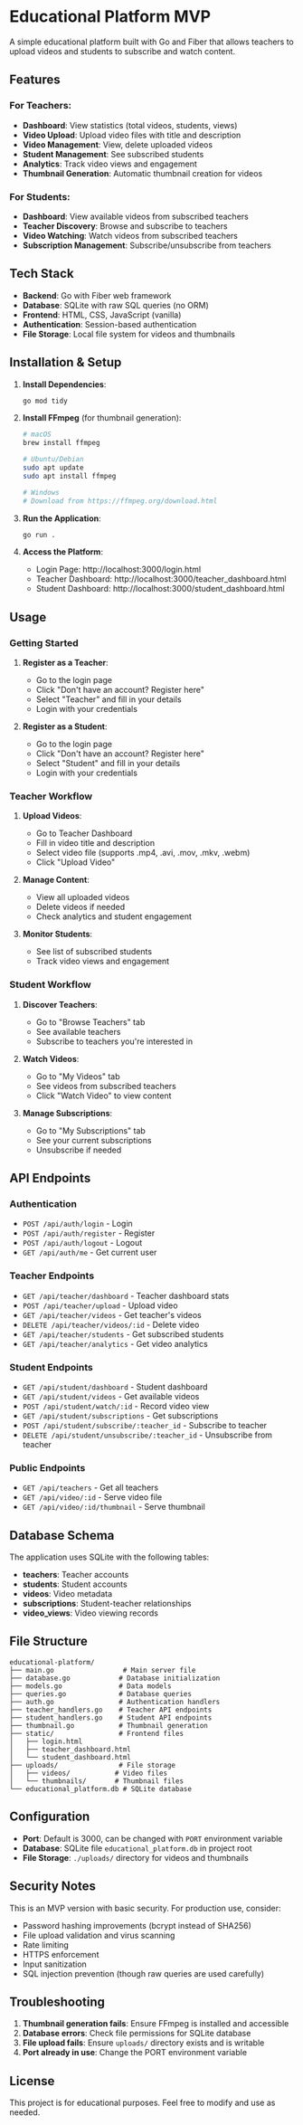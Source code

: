 # Educational Platform MVP

A simple educational platform built with Go and Fiber that allows teachers to upload videos and students to subscribe and watch content.

## Features

### For Teachers:
- **Dashboard**: View statistics (total videos, students, views)
- **Video Upload**: Upload video files with title and description
- **Video Management**: View, delete uploaded videos
- **Student Management**: See subscribed students
- **Analytics**: Track video views and engagement
- **Thumbnail Generation**: Automatic thumbnail creation for videos

### For Students:
- **Dashboard**: View available videos from subscribed teachers
- **Teacher Discovery**: Browse and subscribe to teachers
- **Video Watching**: Watch videos from subscribed teachers
- **Subscription Management**: Subscribe/unsubscribe from teachers

## Tech Stack

- **Backend**: Go with Fiber web framework
- **Database**: SQLite with raw SQL queries (no ORM)
- **Frontend**: HTML, CSS, JavaScript (vanilla)
- **Authentication**: Session-based authentication
- **File Storage**: Local file system for videos and thumbnails

## Installation & Setup

1. **Install Dependencies**:
   ```bash
   go mod tidy
   ```

2. **Install FFmpeg** (for thumbnail generation):
   ```bash
   # macOS
   brew install ffmpeg
   
   # Ubuntu/Debian
   sudo apt update
   sudo apt install ffmpeg
   
   # Windows
   # Download from https://ffmpeg.org/download.html
   ```

3. **Run the Application**:
   ```bash
   go run .
   ```

4. **Access the Platform**:
   - Login Page: http://localhost:3000/login.html
   - Teacher Dashboard: http://localhost:3000/teacher_dashboard.html
   - Student Dashboard: http://localhost:3000/student_dashboard.html

## Usage

### Getting Started

1. **Register as a Teacher**:
   - Go to the login page
   - Click "Don't have an account? Register here"
   - Select "Teacher" and fill in your details
   - Login with your credentials

2. **Register as a Student**:
   - Go to the login page
   - Click "Don't have an account? Register here"
   - Select "Student" and fill in your details
   - Login with your credentials

### Teacher Workflow

1. **Upload Videos**:
   - Go to Teacher Dashboard
   - Fill in video title and description
   - Select video file (supports .mp4, .avi, .mov, .mkv, .webm)
   - Click "Upload Video"

2. **Manage Content**:
   - View all uploaded videos
   - Delete videos if needed
   - Check analytics and student engagement

3. **Monitor Students**:
   - See list of subscribed students
   - Track video views and engagement

### Student Workflow

1. **Discover Teachers**:
   - Go to "Browse Teachers" tab
   - See available teachers
   - Subscribe to teachers you're interested in

2. **Watch Videos**:
   - Go to "My Videos" tab
   - See videos from subscribed teachers
   - Click "Watch Video" to view content

3. **Manage Subscriptions**:
   - Go to "My Subscriptions" tab
   - See your current subscriptions
   - Unsubscribe if needed

## API Endpoints

### Authentication
- `POST /api/auth/login` - Login
- `POST /api/auth/register` - Register
- `POST /api/auth/logout` - Logout
- `GET /api/auth/me` - Get current user

### Teacher Endpoints
- `GET /api/teacher/dashboard` - Teacher dashboard stats
- `POST /api/teacher/upload` - Upload video
- `GET /api/teacher/videos` - Get teacher's videos
- `DELETE /api/teacher/videos/:id` - Delete video
- `GET /api/teacher/students` - Get subscribed students
- `GET /api/teacher/analytics` - Get video analytics

### Student Endpoints
- `GET /api/student/dashboard` - Student dashboard
- `GET /api/student/videos` - Get available videos
- `POST /api/student/watch/:id` - Record video view
- `GET /api/student/subscriptions` - Get subscriptions
- `POST /api/student/subscribe/:teacher_id` - Subscribe to teacher
- `DELETE /api/student/unsubscribe/:teacher_id` - Unsubscribe from teacher

### Public Endpoints
- `GET /api/teachers` - Get all teachers
- `GET /api/video/:id` - Serve video file
- `GET /api/video/:id/thumbnail` - Serve thumbnail

## Database Schema

The application uses SQLite with the following tables:

- **teachers**: Teacher accounts
- **students**: Student accounts
- **videos**: Video metadata
- **subscriptions**: Student-teacher relationships
- **video_views**: Video viewing records

## File Structure

```
educational-platform/
├── main.go                 # Main server file
├── database.go            # Database initialization
├── models.go              # Data models
├── queries.go             # Database queries
├── auth.go                # Authentication handlers
├── teacher_handlers.go    # Teacher API endpoints
├── student_handlers.go    # Student API endpoints
├── thumbnail.go           # Thumbnail generation
├── static/                # Frontend files
│   ├── login.html
│   ├── teacher_dashboard.html
│   └── student_dashboard.html
├── uploads/               # File storage
│   ├── videos/           # Video files
│   └── thumbnails/       # Thumbnail files
└── educational_platform.db # SQLite database
```

## Configuration

- **Port**: Default is 3000, can be changed with `PORT` environment variable
- **Database**: SQLite file `educational_platform.db` in project root
- **File Storage**: `./uploads/` directory for videos and thumbnails

## Security Notes

This is an MVP version with basic security. For production use, consider:

- Password hashing improvements (bcrypt instead of SHA256)
- File upload validation and virus scanning
- Rate limiting
- HTTPS enforcement
- Input sanitization
- SQL injection prevention (though raw queries are used carefully)

## Troubleshooting

1. **Thumbnail generation fails**: Ensure FFmpeg is installed and accessible
2. **Database errors**: Check file permissions for SQLite database
3. **File upload fails**: Ensure `uploads/` directory exists and is writable
4. **Port already in use**: Change the PORT environment variable

## License

This project is for educational purposes. Feel free to modify and use as needed.
